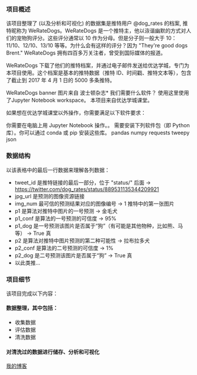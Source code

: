 ### 项目概述

该项目整理了 (以及分析和可视化) 的数据集是推特用户 @dog_rates 的档案, 推特昵称为 WeRateDogs。WeRateDogs 是一个推特主，他以诙谐幽默的方式对人们的宠物狗评分。这些评分通常以 10 作为分母。但是分子则一般大于 10：11/10、12/10、13/10 等等。为什么会有这样的评分？因为 "They're good dogs Brent." WeRateDogs 拥有四百多万关注者，曾受到国际媒体的报道。

WeRateDogs 下载了他们的推特档案，并通过电子邮件发送给优达学城，专门为本项目使用。这个档案是基本的推特数据（推特 ID、时间戳、推特文本等），包含了截止到 2017 年 4 月 1 日的 5000 多条推特。

WeRateDogs banner
图片来自 波士顿杂志*
我们需要什么软件？
使用这里使用了Jupyter Notebook workspace。
本项目来自优达学城课堂。

如果想在优达学城课堂以外操作，你需要满足以下软件要求：

你需要在电脑上用 Jupyter Notebook 操作。。
需要安装下列软件包（即 Python 库）。你可以通过 conda 或 pip 安装这些库。
pandas
numpy
requests
tweepy
json

### 数据结构
以该表格中的最后一行数据来理解各列数据：

- tweet_id 是推特链接的最后一部分，位于 "status/" 后面 → https://twitter.com/dog_rates/status/889531135344209921
- jpg_url 是预测的图像资源链接
- img_num 最可信的预测结果对应的图像编号 → 1 推特中的第一张图片
- p1 是算法对推特中图片的一号预测 → 金毛犬
- p1_conf 是算法的一号预测的可信度 → 95%
- p1_dog 是一号预测该图片是否属于“狗”（有可能是其他物种，比如熊、马等） → True 真
- p2 是算法对推特中图片预测的第二种可能性 → 拉布拉多犬
- p2_conf 是算法的二号预测的可信度 → 1%
- p2_dog 是二号预测该图片是否属于“狗” → True 真
- 以此类推...

### 项目细节
该项目完成以下内容：

#### 数据整理，其中包括：
- 收集数据
- 评估数据
- 清洗数据
#### 对清洗过的数据进行储存、分析和可视化

[我的博客](https://www.jianshu.com/u/4c4382e7b85f)
